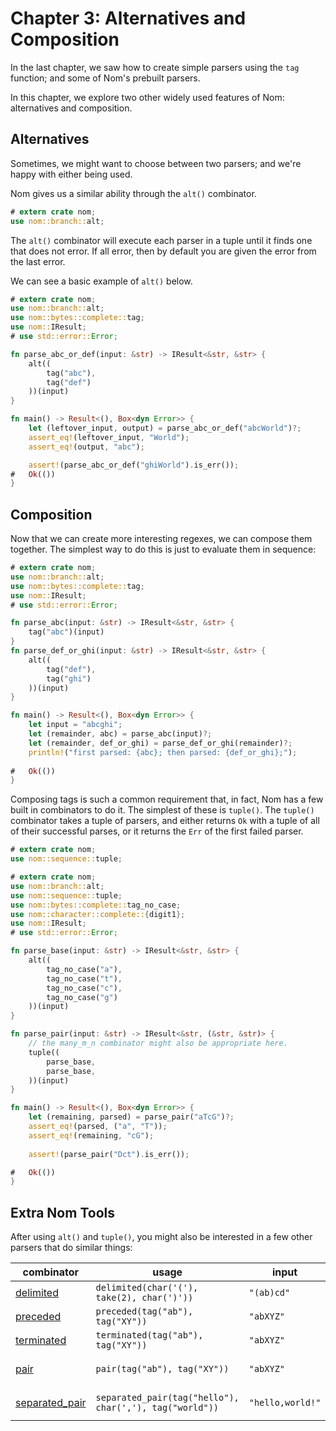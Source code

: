 # Chapter 3: Alternatives and Composition

In the last chapter, we saw how to create simple parsers using the `tag` function;
and some of Nom's prebuilt parsers.

In this chapter, we explore two other widely used features of Nom:
alternatives and composition.

## Alternatives

Sometimes, we might want to choose between two parsers; and we're happy with
either being used.

Nom gives us a similar ability through the `alt()` combinator.

```rust
# extern crate nom;
use nom::branch::alt;
```

The `alt()` combinator will execute each parser in a tuple until it finds one
that does not error. If all error, then by default you are given the error from 
the last error.

We can see a basic example of `alt()` below.

```rust
# extern crate nom;
use nom::branch::alt;
use nom::bytes::complete::tag;
use nom::IResult;
# use std::error::Error;

fn parse_abc_or_def(input: &str) -> IResult<&str, &str> {
    alt((
        tag("abc"),
        tag("def")
    ))(input)
}

fn main() -> Result<(), Box<dyn Error>> {
    let (leftover_input, output) = parse_abc_or_def("abcWorld")?;
    assert_eq!(leftover_input, "World");
    assert_eq!(output, "abc");

    assert!(parse_abc_or_def("ghiWorld").is_err());
#   Ok(())
}
```

## Composition

Now that we can create more interesting regexes, we can compose them together.
The simplest way to do this is just to evaluate them in sequence:

```rust
# extern crate nom;
use nom::branch::alt;
use nom::bytes::complete::tag;
use nom::IResult;
# use std::error::Error;

fn parse_abc(input: &str) -> IResult<&str, &str> {
    tag("abc")(input)
}
fn parse_def_or_ghi(input: &str) -> IResult<&str, &str> {
    alt((
        tag("def"),
        tag("ghi")
    ))(input)
}

fn main() -> Result<(), Box<dyn Error>> {
    let input = "abcghi";
    let (remainder, abc) = parse_abc(input)?;
    let (remainder, def_or_ghi) = parse_def_or_ghi(remainder)?;
    println!("first parsed: {abc}; then parsed: {def_or_ghi};");
    
#   Ok(())
}
```

Composing tags is such a common requirement that, in fact, Nom has a few built in
combinators to do it. The simplest of these is `tuple()`. The `tuple()` combinator takes a tuple of parsers,
and either returns `Ok` with a tuple of all of their successful parses, or it 
returns the `Err` of the first failed parser.

```rust
# extern crate nom;
use nom::sequence::tuple;
```


```rust
# extern crate nom;
use nom::branch::alt;
use nom::sequence::tuple;
use nom::bytes::complete::tag_no_case;
use nom::character::complete::{digit1};
use nom::IResult;
# use std::error::Error;

fn parse_base(input: &str) -> IResult<&str, &str> {
    alt((
        tag_no_case("a"),
        tag_no_case("t"),
        tag_no_case("c"),
        tag_no_case("g")
    ))(input)
}

fn parse_pair(input: &str) -> IResult<&str, (&str, &str)> {
    // the many_m_n combinator might also be appropriate here.
    tuple((
        parse_base,
        parse_base,
    ))(input)
}

fn main() -> Result<(), Box<dyn Error>> {
    let (remaining, parsed) = parse_pair("aTcG")?;
    assert_eq!(parsed, ("a", "T"));
    assert_eq!(remaining, "cG");
    
    assert!(parse_pair("Dct").is_err());

#   Ok(())
}
```


## Extra Nom Tools

After using `alt()` and `tuple()`, you might also be interested in a few other parsers that do similar things:

| combinator | usage | input | output | comment |
|---|---|---|---|---|
| [delimited](https://docs.rs/nom/latest/nom/sequence/fn.delimited.html) | `delimited(char('('), take(2), char(')'))` | `"(ab)cd"` | `Ok(("cd", "ab"))` ||
| [preceded](https://docs.rs/nom/latest/nom/sequence/fn.preceded.html) | `preceded(tag("ab"), tag("XY"))` | `"abXYZ"` | `Ok(("Z", "XY"))` ||
| [terminated](https://docs.rs/nom/latest/nom/sequence/fn.terminated.html) | `terminated(tag("ab"), tag("XY"))` | `"abXYZ"` | `Ok(("Z", "ab"))` ||
| [pair](https://docs.rs/nom/latest/nom/sequence/fn.pair.html) | `pair(tag("ab"), tag("XY"))` | `"abXYZ"` | `Ok(("Z", ("ab", "XY")))` ||
| [separated_pair](https://docs.rs/nom/latest/nom/sequence/fn.separated_pair.html) | `separated_pair(tag("hello"), char(','), tag("world"))` | `"hello,world!"` | `Ok(("!", ("hello", "world")))` ||

